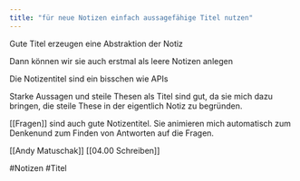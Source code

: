 ```yaml
---
title: "für neue Notizen einfach aussagefähige Titel nutzen"
---
```

Gute Titel erzeugen eine Abstraktion der Notiz

Dann können wir sie auch erstmal als leere Notizen anlegen

Die Notizentitel sind ein bisschen wie APIs

Starke Aussagen und steile Thesen als Titel sind gut, da sie mich dazu bringen, die steile These in der eigentlich Notiz zu begründen. 

[[Fragen]] sind auch gute Notizentitel. Sie animieren mich automatisch zum Denkenund zum Finden von Antworten auf die Fragen.


[[Andy Matuschak]] [[04.00 Schreiben]]

#Notizen #Titel
 